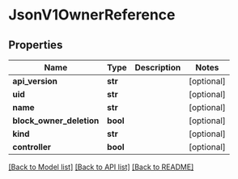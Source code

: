 # JsonV1OwnerReference


## Properties
Name | Type | Description | Notes
------------ | ------------- | ------------- | -------------
**api_version** | **str** |  | [optional] 
**uid** | **str** |  | [optional] 
**name** | **str** |  | [optional] 
**block_owner_deletion** | **bool** |  | [optional] 
**kind** | **str** |  | [optional] 
**controller** | **bool** |  | [optional] 

[[Back to Model list]](../README.md#documentation-for-models) [[Back to API list]](../README.md#documentation-for-api-endpoints) [[Back to README]](../README.md)


